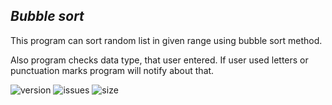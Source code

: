 ## _Bubble sort_

This program can sort random list in given range 
using bubble sort method.

Also program checks data type, that user entered. 
If user used letters or punctuation marks program will notify about that.

![version](https://img.shields.io/github/pipenv/locked/python-version/Lily-Simon/Quadratic_equation?color=green)
![issues](https://img.shields.io/github/issues/Lily-Simon/Quadratic_equation?color=green)
![size](https://img.shields.io/github/repo-size/Lily-Simon/Bubble_sort?color=yellowgreen)
